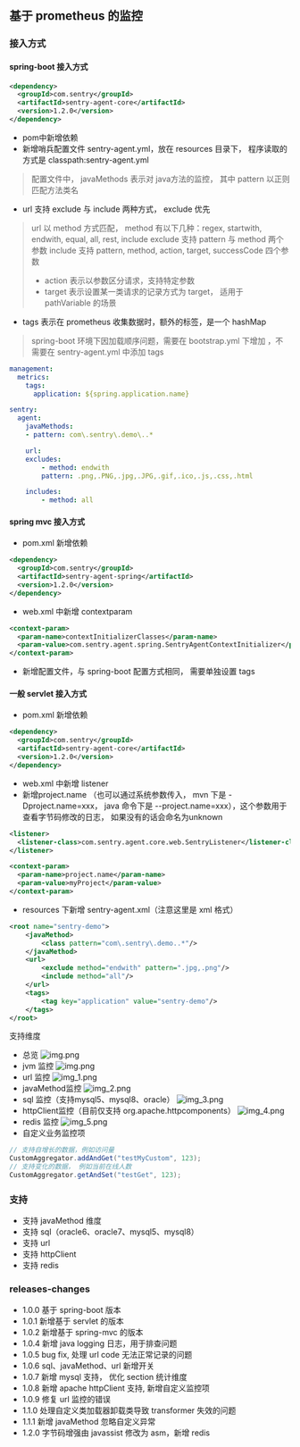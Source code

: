 ## 基于 prometheus 的监控
### 接入方式
#### spring-boot 接入方式

```xml
<dependency>
  <groupId>com.sentry</groupId>
  <artifactId>sentry-agent-core</artifactId>
  <version>1.2.0</version>
</dependency>
```

- pom中新增依赖
- 新增哨兵配置文件 sentry-agent.yml，放在 resources 目录下， 程序读取的方式是 classpath:sentry-agent.yml
> 配置文件中， javaMethods 表示对 java方法的监控， 其中 pattern 以正则匹配方法类名

- url 支持 exclude 与 include 两种方式， exclude 优先
> url 以 method 方式匹配， method 有以下几种：regex, startwith, endwith, equal, all, rest, include
> exclude 支持 pattern 与 method 两个参数
> include 支持 pattern, method, action, target, successCode 四个参数
> - action 表示以参数区分请求，支持特定参数
> - target 表示设置某一类请求的记录方式为 target， 适用于 pathVariable 的场景

- tags 表示在 prometheus 收集数据时，额外的标签，是一个 hashMap
> spring-boot 环境下因加载顺序问题，需要在 bootstrap.yml 下增加 ，不需要在 sentry-agent.yml 中添加 tags

```yaml
management:
  metrics:
    tags:
      application: ${spring.application.name}
```

```yaml
sentry:
  agent:
    javaMethods:
    - pattern: com\.sentry\.demo\..*

    url:
    excludes:
        - method: endwith
        pattern: .png,.PNG,.jpg,.JPG,.gif,.ico,.js,.css,.html

    includes:
        - method: all
```


#### spring mvc 接入方式
- pom.xml 新增依赖

```xml
<dependency>
  <groupId>com.sentry</groupId>
  <artifactId>sentry-agent-spring</artifactId>
  <version>1.2.0</version>
</dependency>
```

- web.xml 中新增 contextparam
```xml
<context-param>
  <param-name>contextInitializerClasses</param-name>
  <param-value>com.sentry.agent.spring.SentryAgentContextInitializer</param-value>
</context-param>
```

- 新增配置文件，与 spring-boot 配置方式相同， 需要单独设置 tags

#### 一般 servlet 接入方式
- pom.xml 新增依赖
```xml
<dependency>
  <groupId>com.sentry</groupId>
  <artifactId>sentry-agent-core</artifactId>
  <version>1.2.0</version>
</dependency>
```

- web.xml 中新增 listener
- 新增project.name （也可以通过系统参数传入， mvn 下是  -Dproject.name=xxx， java 命令下是 --project.name=xxx），这个参数用于查看字节码修改的日志， 如果没有的话会命名为unknown

```xml
<listener>
  <listener-class>com.sentry.agent.core.web.SentryListener</listener-class>
</listener>

<context-param>
  <param-name>project.name</param-name>
  <param-value>myProject</param-value>
</context-param>
```

- resources 下新增  sentry-agent.xml（注意这里是 xml 格式）
```xml
<root name="sentry-demo">
    <javaMethod>
        <class pattern="com\.sentry\.demo..*"/>
    </javaMethod>
    <url>
        <exclude method="endwith" pattern=".jpg,.png"/>
        <include method="all"/>
    </url>
    <tags>
        <tag key="application" value="sentry-demo"/>
    </tags>
</root>
```

支持维度
- 总览
![img.png](imgs/img6.png)
- jvm 监控
![img.png](imgs/img.png)
- url 监控
![img_1.png](imgs/img_1.png)
- javaMethod监控
![img_2.png](imgs/img_2.png)
- sql 监控（支持mysql5、mysql8、oracle）
![img_3.png](imgs/img_3.png)
- httpClient监控（目前仅支持 org.apache.httpcomponents）
![img_4.png](imgs/img_4.png)
- redis 监控
![img_5.png](imgs/img_5.png)
- 自定义业务监控项
```java
// 支持自增长的数据，例如访问量
CustomAggregator.addAndGet("testMyCustom", 123);
// 支持变化的数据， 例如当前在线人数
CustomAggregator.getAndSet("testGet", 123);
```



### 支持
- 支持 javaMethod 维度
- 支持 sql（oracle6、oracle7、mysql5、mysql8）
- 支持 url
- 支持 httpClient
- 支持 redis

### releases-changes
- 1.0.0 基于 spring-boot 版本
- 1.0.1 新增基于 servlet 的版本
- 1.0.2 新增基于 spring-mvc 的版本
- 1.0.4 新增 java logging 日志，用于排查问题
- 1.0.5 bug fix, 处理 url code 无法正常记录的问题
- 1.0.6 sql、javaMethod、url 新增开关
- 1.0.7 新增 mysql 支持， 优化 section 统计维度
- 1.0.8 新增 apache httpClient 支持, 新增自定义监控项
- 1.0.9 修复 url 监控的错误
- 1.1.0 处理自定义类加载器卸载类导致 transformer 失效的问题
- 1.1.1 新增 javaMethod 忽略自定义异常
- 1.2.0 字节码增强由 javassist 修改为 asm，新增 redis
